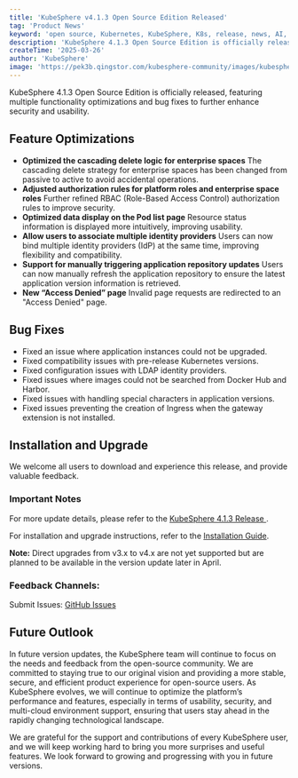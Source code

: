 ```yaml
---
title: 'KubeSphere v4.1.3 Open Source Edition Released'
tag: 'Product News'
keyword: 'open source, Kubernetes, KubeSphere, K8s, release, news, AI, GPU'
description: 'KubeSphere 4.1.3 Open Source Edition is officially released.'
createTime: '2025-03-26'
author: 'KubeSphere'
image: 'https://pek3b.qingstor.com/kubesphere-community/images/kubesphere-4.1.3-ga.png'
---
```


KubeSphere 4.1.3 Open Source Edition is officially released, featuring multiple functionality optimizations and bug fixes to further enhance security and usability.

## Feature Optimizations

- **Optimized the cascading delete logic for enterprise spaces**
The cascading delete strategy for enterprise spaces has been changed from passive to active to avoid accidental operations.
- **Adjusted authorization rules for platform roles and enterprise space roles**
Further refined RBAC (Role-Based Access Control) authorization rules to improve security.
- **Optimized data display on the Pod list page**
Resource status information is displayed more intuitively, improving usability.
- **Allow users to associate multiple identity providers**
Users can now bind multiple identity providers (IdP) at the same time, improving flexibility and compatibility.
- **Support for manually triggering application repository updates**
Users can now manually refresh the application repository to ensure the latest application version information is retrieved.
- **New “Access Denied” page**
Invalid page requests are redirected to an "Access Denied" page.

## Bug Fixes
- Fixed an issue where application instances could not be upgraded.
- Fixed compatibility issues with pre-release Kubernetes versions.
- Fixed configuration issues with LDAP identity providers.
- Fixed issues where images could not be searched from Docker Hub and Harbor.
- Fixed issues with handling special characters in application versions.
- Fixed issues preventing the creation of Ingress when the gateway extension is not installed.

## Installation and Upgrade
We welcome all users to download and experience this release, and provide valuable feedback.

### Important Notes

For more update details, please refer to the 
[KubeSphere 4.1.3 Release ](https://docs.kubesphere-carryon.top/docs/v4.1/20-release-notes/release-v413/).

For installation and upgrade instructions, refer to the  [Installation Guide](https://docs.kubesphere-carryon.top/docs/v4.1/03-installation-and-upgrade/).

**Note:** Direct upgrades from v3.x to v4.x are not yet supported but are planned to be available in the version update later in April.

### Feedback Channels:
Submit Issues: [GitHub Issues](https://github.com/whenegghitsrock/kubesphere-carryon/issues/new/choose)


## Future Outlook

In future version updates, the KubeSphere team will continue to focus on the needs and feedback from the open-source community. We are committed to staying true to our original vision and providing a more stable, secure, and efficient product experience for open-source users. As KubeSphere evolves, we will continue to optimize the platform’s performance and features, especially in terms of usability, security, and multi-cloud environment support, ensuring that users stay ahead in the rapidly changing technological landscape.

We are grateful for the support and contributions of every KubeSphere user, and we will keep working hard to bring you more surprises and useful features. We look forward to growing and progressing with you in future versions.
